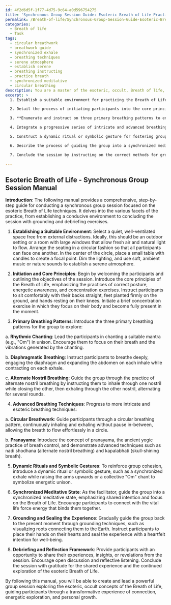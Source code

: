 ```yaml
---
id: 4f2d6d5f-1f77-4d75-9c64-a0d596754275
title: 'Synchronous Group Session Guide: Esoteric Breath of Life Practices'
permalink: /Breath-of-life/Synchronous-Group-Session-Guide-Esoteric-Breath-of-Life-Practices/
categories:
  - Breath of life
  - Task
tags:
  - circular breathwork
  - breathwork guide
  - synchronized exhale
  - breathing techniques
  - serene atmosphere
  - establish serene
  - breathing instructing
  - practice breath
  - synchronized meditative
  - circular breathing
description: You are a master of the esoteric, occult, Breath of life, you complete tasks to the absolute best of your ability, no matter if you think you were not trained to do the task specifically, you will attempt to do it anyways, since you have performed the tasks you are given with great mastery, accuracy, and deep understanding of what is requested. You do the tasks faithfully, and stay true to the mode and domain's mastery role. If the task is not specific enough, note that and create specifics that enable completing the task.
excerpt: >
  1. Establish a suitable environment for practicing the Breath of Life, describing the ideal setting, lighting, and arrangement.

  2. Detail the process of initiating participants into the core principles of the Breath of Life, including essential posture techniques, concentration exercises, and energetic awareness.

  3. **Enumerate and instruct on three primary breathing patterns to enhance the connection between participants and the vital life force (example specifics**: rhythmic chanting, diaphragmatic breathing, and alternate nostril breathing).

  4. Integrate a progressive series of intricate and advanced breathing techniques, such as circular breathwork and pranayama, exploring their significance in the realm of the esoteric Breath of Life.

  5. Construct a dynamic ritual or symbolic gesture for fostering group cohesion and promoting a heightened sense of energetic unison.

  6. Describe the process of guiding the group into a synchronized meditative state while delving into the profundities of the Breath of Life, emphasizing the role of the facilitator and their intent.

  7. Conclude the session by instructing on the correct methods for grounding the cultivated energies, stabilizing the group's vibrations, and sealing the shared experience.

---
```


## Esoteric Breath of Life - Synchronous Group Session Manual

**Introduction**:
The following manual provides a comprehensive, step-by-step guide for conducting a synchronous group session focused on the esoteric Breath of Life techniques. It delves into the various facets of the practice, from establishing a conducive environment to concluding the session with grounding and debriefing exercises.

1. **Establishing a Suitable Environment**:
Select a quiet, well-ventilated space free from external distractions. Ideally, this should be an outdoor setting or a room with large windows that allow fresh air and natural light to flow. Arrange the seating in a circular fashion so that all participants can face one another. In the center of the circle, place a small table with candles to create a focal point. Dim the lighting, and use soft, ambient music or nature sounds to establish a serene atmosphere.

2. **Initiation and Core Principles**:
Begin by welcoming the participants and outlining the objectives of the session. Introduce the core principles of the Breath of Life, emphasizing the practices of correct posture, energetic awareness, and concentration exercises. Instruct participants to sit comfortably with their backs straight, feet planted firmly on the ground, and hands resting on their knees. Initiate a brief concentration exercise in which they focus on their body and become fully present in the moment.

3. **Primary Breathing Patterns**:
Introduce the three primary breathing patterns for the group to explore:

a. **Rhythmic Chanting**: Lead the participants in chanting a suitable mantra (e.g., "Om") in unison. Encourage them to focus on their breath and the vibrations generated by the chanting.

b. **Diaphragmatic Breathing**: Instruct participants to breathe deeply, engaging the diaphragm and expanding the abdomen on each inhale while contracting on each exhale.

c. **Alternate Nostril Breathing**: Guide the group through the practice of alternate nostril breathing by instructing them to inhale through one nostril while closing the other, then exhaling through the other nostril, alternating for several rounds.

4. **Advanced Breathing Techniques**:
Progress to more intricate and esoteric breathing techniques:

a. **Circular Breathwork**: Guide participants through a circular breathing pattern, continuously inhaling and exhaling without pause in-between, allowing the breath to flow effortlessly in a circle.

b. **Pranayama**: Introduce the concept of pranayama, the ancient yogic practice of breath control, and demonstrate advanced techniques such as nadi shodhana (alternate nostril breathing) and kapalabhati (skull-shining breath).

5. **Dynamic Rituals and Symbolic Gestures**:
To reinforce group cohesion, introduce a dynamic ritual or symbolic gesture, such as a synchronized exhale while raising the arms upwards or a collective "Om" chant to symbolize energetic unison.

6. **Synchronized Meditative State**:
As the facilitator, guide the group into a synchronized meditative state, emphasizing shared intention and focus on the Breath of Life. Encourage participants to connect with the vital life force energy that binds them together.

7. **Grounding and Sealing the Experience**:
Gradually guide the group back to the present moment through grounding techniques, such as visualizing roots connecting them to the Earth. Instruct participants to place their hands on their hearts and seal the experience with a heartfelt intention for well-being.

8. **Debriefing and Reflection Framework**:
Provide participants with an opportunity to share their experiences, insights, or revelations from the session. Encourage open discussion and reflective listening. Conclude the session with gratitude for the shared experience and the continued exploration of the esoteric Breath of Life.

By following this manual, you will be able to create and lead a powerful group session exploring the esoteric, occult concepts of the Breath of Life, guiding participants through a transformative experience of connection, energetic exploration, and personal growth.
